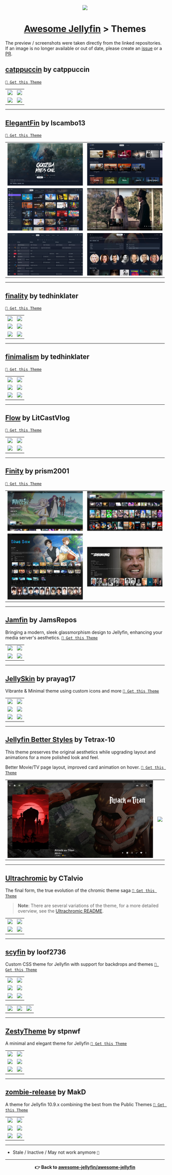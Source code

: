 <p align="center">
  <img src="assets/banner.png" />
  <h1 align="center"><a href="https://github.com/awesome-jellyfin/awesome-jellyfin">Awesome Jellyfin</a> > Themes</h1>
</p>

The preview / screenshots were taken directly from the linked repositories.
If an image is no longer available or out of date, please create an [issue](https://github.com/awesome-jellyfin/awesome-jellyfin/issues) or a [PR](https://github.com/awesome-jellyfin/awesome-jellyfin/edit/main/THEMES.md).

## [catppuccin](https://github.com/catppuccin/jellyfin) by catppuccin

[` 🔵 Get this Theme `](https://github.com/catppuccin/jellyfin)

<table>
  <tr>
    <td>
      <img src="https://github.com/catppuccin/jellyfin/raw/main/assets/latte.webp" />
    </td>
    <td>
      <img src="https://github.com/catppuccin/jellyfin/raw/main/assets/frappe.webp" />
    </td>
  </tr>
  <tr>
    <td>
      <img src="https://github.com/catppuccin/jellyfin/raw/main/assets/macchiato.webp" />
    </td>
    <td>
      <img src="https://github.com/catppuccin/jellyfin/raw/main/assets/mocha.webp" />
    </td>
  </tr>
</table>

---

## [ElegantFin](https://github.com/lscambo13/ElegantFin) by lscambo13

[` 🔵 Get this Theme `](https://github.com/lscambo13/ElegantFin)

<table>
  <tr>
    <td>
      <img src="https://github.com/lscambo13/ElegantFin/blob/main/Previews/previews-v25.08.02/optimized/desktop/4.%20Movie%20Page.webp?raw=true" />
    </td>
    <td>
      <img src="https://github.com/lscambo13/ElegantFin/blob/main/Previews/previews-v25.08.02/optimized/desktop/1.%20Homepage.webp?raw=true" />
    </td>
  </tr>
  <tr>
    <td>
      <img src="https://github.com/lscambo13/ElegantFin/blob/main/Previews/previews-v25.08.02/optimized/desktop/3.%20Sidebar.webp?raw=true" />
    </td>
    <td>
      <img src="https://github.com/lscambo13/ElegantFin/blob/main/Previews/previews-v25.08.02/optimized/desktop/9.%20Web%20Player.webp?raw=true" />
    </td>
  </tr>
  <tr>
    <td>
      <img src="https://github.com/lscambo13/ElegantFin/blob/main/Previews/previews-v25.08.02/optimized/desktop/20.%20Live%20TV%20Guide.webp?raw=true" />
    </td>
    <td>
      <img src="https://github.com/lscambo13/ElegantFin/blob/main/Previews/previews-v25.08.02/optimized/desktop/12.%20Movie%20Details.webp?raw=true" />
    </td>
  </tr>
</table>

---

## [finality](https://github.com/tedhinklater/finality) by tedhinklater

[` 🔵 Get this Theme `](https://github.com/tedhinklater/finality)

<table>
  <tr>
    <td>
      <img src="https://github.com/user-attachments/assets/534d8fcb-0bc9-4b9a-b8a4-e00e139a837a" />
    </td>
    <td>
      <img src="https://github.com/user-attachments/assets/cbf6b18e-670e-4f2b-bf79-341a09122aa8" />
    </td>
  </tr>
  <tr>
    <td>
      <img src="https://github.com/user-attachments/assets/6bba7531-bef6-4698-9e0c-6843eaa6a292" />
    </td>
    <td>
      <img src="https://github.com/user-attachments/assets/8ca90174-a903-4352-ab8c-913ce7db20dd" />
    </td>
  </tr>
  <tr>
    <td>
      <img src="https://github.com/user-attachments/assets/984a75d5-1706-48da-9f75-b3cf6ccd45b7" />
    </td>
    <td>
      <img src="https://github.com/user-attachments/assets/cfb8a0df-1864-4388-b009-d31dbfc3b29c" />
    </td>
  </tr>
</table>

---

## [finimalism](https://github.com/tedhinklater/finimalism) by tedhinklater

[` 🔵 Get this Theme `](https://github.com/tedhinklater/finimalism)

<table>
  <tr>
    <td>
      <img src="https://i.imgur.com/hRUk1VN.png" />
    </td>
    <td>
      <img src="https://i.imgur.com/MYBUHEH.png" />
    </td>
  </tr>
  <tr>
    <td>
      <img src="https://i.imgur.com/ts13B1n.png" />
    </td>
    <td>
      <img src="https://i.imgur.com/xPTC9s0.png" />
    </td>
  </tr>
  <tr>
    <td>
      <img src="https://i.imgur.com/261AqYj.png" />
    </td>
    <td>
      <img src="https://i.imgur.com/IXTxQEO.png" />
    </td>
  </tr>
</table>

---

## [Flow](https://github.com/LitCastVlog/Flow) by LitCastVlog

[` 🔵 Get this Theme `](https://github.com/LitCastVlog/Flow)

<table>
  <tr>
    <td>
      <img src="https://github.com/LitCastVlog/Flow/raw/main/images/screen.jpg" />
    </td>
    <td>
      <img src="https://github.com/LitCastVlog/Flow/raw/main/images/details.png" />
    </td>
  </tr>
  <tr>
    <td>
      <img src="https://github.com/LitCastVlog/Flow/raw/main/images/episodegrid-outline.gif" />
    </td>
    <td>
      <img src="https://github.com/LitCastVlog/Flow/raw/main/images/blue.png" />
    </td>
  </tr>
</table>

---

## [Finity](https://github.com/prism2001/finity) by prism2001

[` 🔵 Get this Theme `](https://github.com/prism2001/finity)

<table>
  <tr>
    <td>
      <img src="https://github.com/prism2001/finity/raw/main/screenshots/home_featured.png" />
    </td>
    <td>
      <img src="https://github.com/prism2001/finity/raw/main/screenshots/home_drawers.png" />
    </td>
  </tr>
  <tr>
    <td>
      <img src="https://github.com/prism2001/finity/raw/main/screenshots/show_season.png" />
    </td>
    <td>
      <img src="https://github.com/prism2001/finity/raw/main/screenshots/movie.png" />
    </td>
  </tr>
</table>

---

## [Jamfin](https://github.com/JamsRepos/Jamfin) by JamsRepos

Bringing a modern, sleek glassmorphism design to Jellyfin, enhancing your media server's aesthetics. [` 🔵 Get this Theme `](https://github.com/JamsRepos/Jamfin)

<table>
  <tr>
    <td>
      <img src="https://github.com/JamsRepos/Jamfin/raw/main/assets/screenshots/home.jpg" />
    </td>
    <td>
      <img src="https://github.com/JamsRepos/Jamfin/raw/main/assets/screenshots/details.jpg" />
    </td>
  </tr>
  <tr>
    <td>
      <img src="https://github.com/JamsRepos/Jamfin/raw/main/assets/screenshots/library.jpg" />
    </td>
    <td>
      <img src="https://github.com/JamsRepos/Jamfin/raw/main/assets/screenshots/admin.jpg" />
    </td>
  </tr>
</table>

---

## [JellySkin](https://github.com/prayag17/JellySkin) by prayag17

Vibrante & Minimal theme using custom icons and more [` 🔵 Get this Theme `](https://github.com/prayag17/JellySkin)

<table>
  <tr>
    <td>
      <img src="https://user-images.githubusercontent.com/55829513/200134094-9bafba9d-4cfa-48c3-bbf4-e01bc21ecdd1.png" />
    </td>
    <td>
      <img src="https://user-images.githubusercontent.com/55829513/200134098-6463a6e7-95bb-4af6-a451-b6ac5ef7abad.png" />
    </td>
  </tr>
  <tr>
    <td>
      <img src="https://user-images.githubusercontent.com/55829513/200133209-413d6e6c-3569-4aaf-9db7-f576c141f519.png" />
    </td>
    <td>
      <img src="https://user-images.githubusercontent.com/55829513/200133240-075f604d-ae7f-48cb-9a42-445d8f3ef427.png" />
    </td>
  </tr>
  <tr>
    <td>
      <img src="https://user-images.githubusercontent.com/55829513/200133258-4eabfc3d-475f-4b42-a496-bc2de60c11a5.png" />
    </td>
    <td>
      <img src="https://user-images.githubusercontent.com/55829513/200133302-5d7e7ac1-201b-4cb4-a839-ee53c5c6a6f2.png" />
    </td>
  </tr>
</table>

---

## [Jellyfin Better Styles](https://github.com/Tetrax-10/jellyfin-better-styles) by Tetrax-10

This theme preserves the original aesthetics while upgrading layout and animations for a more polished look and feel.

Better Movie/TV page layout, improved card animation on hover. [` 🔵 Get this Theme `](https://github.com/Tetrax-10/jellyfin-better-styles)

<table>
  <tr>
    <td>
      <img src="https://raw.githubusercontent.com/Tetrax-10/jellyfin-better-styles/main/assets/movie-tv-page.png" />
    </td>
    <td>
      <img src="https://raw.githubusercontent.com/Tetrax-10/jellyfin-better-styles/main/assets/cards.gif" />
    </td>
  </tr>
</table>

---

## [Ultrachromic](https://github.com/CTalvio/Ultrachromic) by CTalvio

The final form, the true evolution of the chromic theme saga [` 🔵 Get this Theme `](https://github.com/CTalvio/Ultrachromic)

> **Note**: There are several variations of the theme, for a more detailed overview, see the [Ultrachromic README](https://github.com/CTalvio/Ultrachromic#readme).

<table>
  <tr>
    <td>
      <img src="https://user-images.githubusercontent.com/4365015/127774204-03957527-7178-4ea2-8674-d83fe6a97d1c.png" />
    </td>
    <td>
      <img src="https://user-images.githubusercontent.com/4365015/127768733-c86aee2c-3bff-4b78-be54-003823d60276.png" />
    </td>
  </tr>
  <tr>
    <td>
      <img src="https://user-images.githubusercontent.com/4365015/127768970-e827c7e4-f4ce-4229-a68a-b2e87a723ef0.png" />
    </td>
    <td>
      <img src="https://user-images.githubusercontent.com/4365015/127778994-ddee8235-6bb2-42ae-a8b1-f9023dc69398.png" />
    </td>
  </tr>
</table>

---

## [scyfin](https://github.com/loof2736/scyfin) by loof2736

Custom CSS theme for Jellyfin with support for backdrops and themes [` 🔵 Get this Theme `](https://github.com/loof2736/scyfin)

<table>
  <tr>
    <td>
      <img src="https://github.com/loof2736/scyfin/raw/main/images/homepage.png" />
    </td>
    <td>
      <img src="https://github.com/loof2736/scyfin/raw/main/images/homepage-backdrops.png" />
    </td>
  </tr>
  <tr>
    <td>
      <img src="https://github.com/loof2736/scyfin/raw/main/images/details.png" />
    </td>
    <td>
      <img src="https://github.com/loof2736/scyfin/raw/main/images/details-backdrops.png" />
    </td>
  </tr>
  <tr>
    <td>
      <img src="https://github.com/loof2736/scyfin/raw/main/images/dashboard.png" />
    </td>
    <td>
      <img src="https://github.com/loof2736/scyfin/raw/main/images/login.png" />
    </td>
  </tr>
</table>
<table align="center">
  <tr>
    <td>
      <img src="https://github.com/loof2736/scyfin/raw/main/images/seafoam.png" />
    </td>
    <td>
      <img src="https://github.com/loof2736/scyfin/raw/main/images/coral.png" />
    </td>
    <td>
      <img src="https://github.com/loof2736/scyfin/raw/main/images/snow.png" />
    </td>
  </tr>
</table>

---

## [ZestyTheme](https://github.com/stpnwf/ZestyTheme/) by stpnwf

A minimal and elegant theme for Jellyfin [` 🔵 Get this Theme `](https://github.com/stpnwf/ZestyTheme/)

<table>
  <tr>
    <td>
      <img src="https://github.com/stpnwf/ZestyTheme/blob/main/images/home.jpg" />
    </td>
    <td>
      <img src="https://github.com/stpnwf/ZestyTheme/raw/main/images/nice-guys.jpg" />
    </td>
  </tr>
  <tr>
    <td>
      <img src="https://github.com/stpnwf/ZestyTheme/blob/main/images/avatar.jpg" />
    </td>
    <td>
      <img src="https://github.com/stpnwf/ZestyTheme/blob/main/images/player.jpg" />
    </td>
  </tr>
  <tr>
    <td>
      <img src="https://github.com/stpnwf/ZestyTheme/blob/main/images/login.jpg" />
    </td>
    <td>
      <img src="https://github.com/stpnwf/ZestyTheme/blob/main/images/phone.jpg" />
    </td>
  </tr>
</table>

---

## [zombie-release](https://github.com/MakD/zombie-release) by MakD

A theme for Jellyfin 10.9.x combining the best from the Public Themes [` 🔵 Get this Theme `](https://github.com/MakD/zombie-release)

<table>
  <tr>
    <td>
      <img src="https://github.com/MakD/zombie-release/blob/main/img/desktop/login.png" />
    </td>
    <td>
      <img src="https://github.com/MakD/zombie-release/blob/main/img/desktop/homepage.png?raw=true" />
    </td>
  </tr>
  <tr>
    <td>
      <img src="https://github.com/MakD/zombie-release/blob/main/img/desktop/detail.png?raw=true" />
    </td>
    <td>
      <img src="https://github.com/MakD/zombie-release/blob/main/img/desktop/sidebar.png?raw=true" />
    </td>
  </tr>
  <tr>
    <td>
      <img src="https://github.com/MakD/zombie-release/blob/main/img/desktop/tv-series.png?raw=true" />
    </td>
    <td>
      <img src="https://github.com/MakD/zombie-release/blob/main/img/desktop/seasonpage.png?raw=true" />
    </td>
  </tr>
</table>

---

<!--lint ignore unordered-list-marker-style-->
* Stale / Inactive / May not work anymore ` 📅 `

---

<p align="center">
  <strong>
    👉 Back to <a href="https://github.com/awesome-jellyfin/awesome-jellyfin">awesome-jellyfin/awesome-jellyfin</a>
  </strong>
</p>
